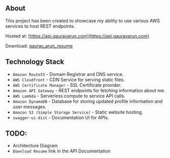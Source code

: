 ## About
This project has been created to showcase my ability to use various AWS services to host REST endpoints.

Hosted at: [https://api.gauravarun.com](https://api.gauravarun.com)

Download: [gaurav_arun_resume](https://profilegauravarun.s3.amazonaws.com/gaurav_arun_resume.pdf)

## Technology Stack
- `Amazon Route53` - Domain Registrar and DNS service.
- `AWS Cloudfront` - CDN Service for serving static files.
- `AWS Certificate Manager` - SSL Certificate provider.
- `Amazon API Gateway` - REST endpoints for fetching information about me.
- `AWS Lambda` - Serverless compute to service API calls.
- `Amazon DynamoDB` - Database for storing updated profile information and user messages.
- `Amazon S3 (Simple Storage Service)` - Static website hosting.
- `swagger-ui-dist` - Documentation UI for APIs.

## TODO: 
- Architecture Diagram
- `Download Resume` link in the API Documentation
